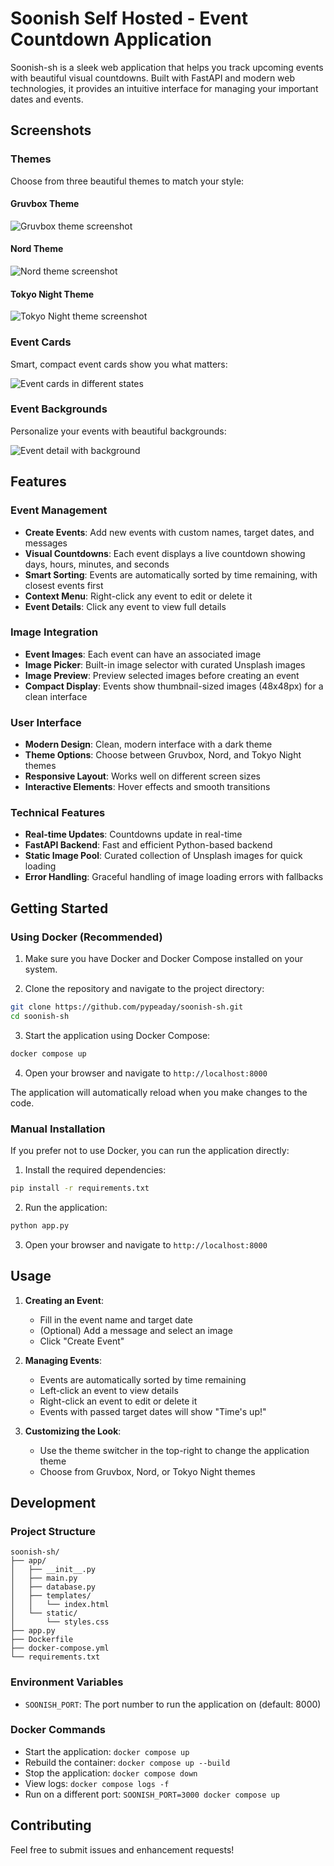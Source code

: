 # Soonish Self Hosted - Event Countdown Application

Soonish-sh is a sleek web application that helps you track upcoming events with beautiful visual countdowns. Built with FastAPI and modern web technologies, it provides an intuitive interface for managing your important dates and events.

## Screenshots

### Themes
Choose from three beautiful themes to match your style:

#### Gruvbox Theme
![Gruvbox theme screenshot](screenshots/themes/gruvbox.png)

#### Nord Theme
![Nord theme screenshot](screenshots/themes/nord.png)

#### Tokyo Night Theme
![Tokyo Night theme screenshot](screenshots/themes/tokyo-night.png)

### Event Cards
Smart, compact event cards show you what matters:

![Event cards in different states](screenshots/features/event-card.png)

### Event Backgrounds
Personalize your events with beautiful backgrounds:

![Event detail with background](screenshots/features/event-detail.png)

## Features

### Event Management
- **Create Events**: Add new events with custom names, target dates, and messages
- **Visual Countdowns**: Each event displays a live countdown showing days, hours, minutes, and seconds
- **Smart Sorting**: Events are automatically sorted by time remaining, with closest events first
- **Context Menu**: Right-click any event to edit or delete it
- **Event Details**: Click any event to view full details

### Image Integration
- **Event Images**: Each event can have an associated image
- **Image Picker**: Built-in image selector with curated Unsplash images
- **Image Preview**: Preview selected images before creating an event
- **Compact Display**: Events show thumbnail-sized images (48x48px) for a clean interface

### User Interface
- **Modern Design**: Clean, modern interface with a dark theme
- **Theme Options**: Choose between Gruvbox, Nord, and Tokyo Night themes
- **Responsive Layout**: Works well on different screen sizes
- **Interactive Elements**: Hover effects and smooth transitions

### Technical Features
- **Real-time Updates**: Countdowns update in real-time
- **FastAPI Backend**: Fast and efficient Python-based backend
- **Static Image Pool**: Curated collection of Unsplash images for quick loading
- **Error Handling**: Graceful handling of image loading errors with fallbacks

## Getting Started

### Using Docker (Recommended)

1. Make sure you have Docker and Docker Compose installed on your system.

2. Clone the repository and navigate to the project directory:
```bash
git clone https://github.com/pypeaday/soonish-sh.git
cd soonish-sh
```

3. Start the application using Docker Compose:
```bash
docker compose up
```

4. Open your browser and navigate to `http://localhost:8000`

The application will automatically reload when you make changes to the code.

### Manual Installation

If you prefer not to use Docker, you can run the application directly:

1. Install the required dependencies:
```bash
pip install -r requirements.txt
```

2. Run the application:
```bash
python app.py
```

3. Open your browser and navigate to `http://localhost:8000`

## Usage

1. **Creating an Event**:
   - Fill in the event name and target date
   - (Optional) Add a message and select an image
   - Click "Create Event"

2. **Managing Events**:
   - Events are automatically sorted by time remaining
   - Left-click an event to view details
   - Right-click an event to edit or delete it
   - Events with passed target dates will show "Time's up!"

3. **Customizing the Look**:
   - Use the theme switcher in the top-right to change the application theme
   - Choose from Gruvbox, Nord, or Tokyo Night themes

## Development

### Project Structure
```
soonish-sh/
├── app/
│   ├── __init__.py
│   ├── main.py
│   ├── database.py
│   ├── templates/
│   │   └── index.html
│   └── static/
│       └── styles.css
├── app.py
├── Dockerfile
├── docker-compose.yml
└── requirements.txt
```

### Environment Variables

- `SOONISH_PORT`: The port number to run the application on (default: 8000)

### Docker Commands

- Start the application: `docker compose up`
- Rebuild the container: `docker compose up --build`
- Stop the application: `docker compose down`
- View logs: `docker compose logs -f`
- Run on a different port: `SOONISH_PORT=3000 docker compose up`

## Contributing

Feel free to submit issues and enhancement requests!
